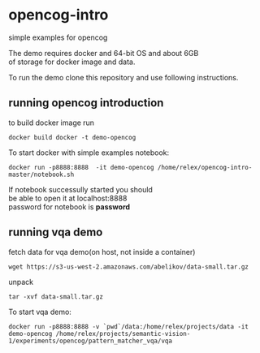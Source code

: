 # opencog-intro
simple examples for opencog

The demo requires docker and 64-bit OS and about 6GB  
of storage for docker image and data.

To run the demo clone this repository and use following instructions.

## running opencog introduction  
to build docker image run

```
docker build docker -t demo-opencog
```

To start docker with simple examples notebook:  

```
docker run -p8888:8888  -it demo-opencog /home/relex/opencog-intro-master/notebook.sh 
```

If notebook successully started you should  
be able to open it at localhost:8888  
password for notebook is **password**

## running vqa demo
fetch data for vqa demo(on host, not inside a container)

```
wget https://s3-us-west-2.amazonaws.com/abelikov/data-small.tar.gz
```

unpack
```
tar -xvf data-small.tar.gz
```

To start vqa demo:

```
docker run -p8888:8888 -v `pwd`/data:/home/relex/projects/data -it demo-opencog /home/relex/projects/semantic-vision-1/experiments/opencog/pattern_matcher_vqa/vqa
```
